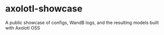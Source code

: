 # axolotl-showcase
A public showcase of configs, WandB logs, and the resulting models built with Axolotl OSS
